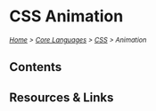 # CSS Animation

<em>
<sub><a href='../../README.md'>Home</a> > <a href='../core-languages.md'>Core Languages</a> > <a href='./css.md'>CSS</a> > Animation </sub>
</em>

## Contents

## Resources & Links
